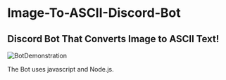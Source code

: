 # Image-To-ASCII-Discord-Bot
## Discord Bot That Converts Image to ASCII Text!

![BotDemonstration](https://user-images.githubusercontent.com/31096534/236570287-efb669e5-0241-43dd-b5cb-34c5307ae82e.png)

The Bot uses javascript and Node.js.
